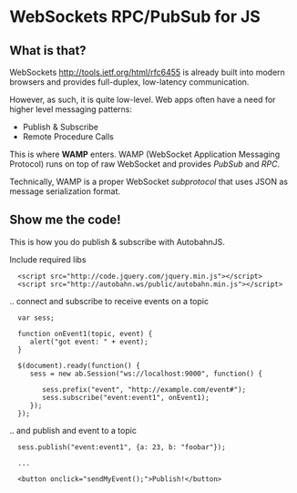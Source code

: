 WebSockets RPC/PubSub for JS
============================

What is that?
-------------

WebSockets <http://tools.ietf.org/html/rfc6455> is already built into
modern browsers and provides full-duplex, low-latency communication.

However, as such, it is quite low-level. Web apps often have
a need for higher level messaging patterns:

  * Publish & Subscribe
  * Remote Procedure Calls

This is where **WAMP** enters. WAMP (WebSocket Application Messaging Protocol)
runs on top of raw WebSocket and provides *PubSub* and *RPC*.

Technically, WAMP is a proper WebSocket *subprotocol* that uses JSON as
message serialization format.


Show me the code!
-----------------

This is how you do publish & subscribe with AutobahnJS.

Include required libs

      <script src="http://code.jquery.com/jquery.min.js"></script>
      <script src="http://autobahn.ws/public/autobahn.min.js"></script>

.. connect and subscribe to receive events on a topic

      var sess;

      function onEvent1(topic, event) {
         alert("got event: " + event);
      }

      $(document).ready(function() {
         sess = new ab.Session("ws://localhost:9000", function() {

            sess.prefix("event", "http://example.com/event#");
            sess.subscribe("event:event1", onEvent1);
         });
      });


.. and publish and event to a topic


      sess.publish("event:event1", {a: 23, b: "foobar"});

      ...

      <button onclick="sendMyEvent();">Publish!</button>
